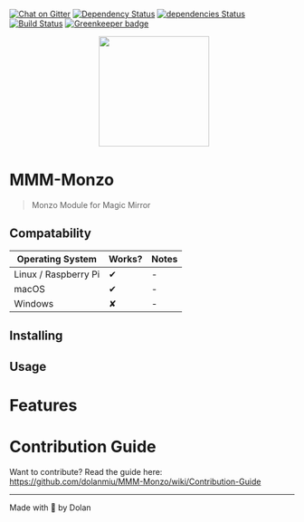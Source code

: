 [![Chat on Gitter][gitter-image]][gitter-url]
[![Dependency Status][gemnasium-image]][gemnasium-url]
[![dependencies Status][daviddm-image]][daviddm-url]
[![Build Status][travis-image]][travis-url]
[![Greenkeeper badge][greenkeeper-image]][greenkeeper-url]

<p align="center">
   <img src="https://user-images.githubusercontent.com/2917613/39732681-b1ff33a0-5266-11e8-8c6e-d334811f1f2c.png" height="195">
<p>

# MMM-Monzo

> Monzo Module for Magic Mirror

## Compatability

| Operating System     | Works? | Notes |
| -------------------- | ------ | ----- |
| Linux / Raspberry Pi | ✔      | -     |
| macOS                | ✔      | -     |
| Windows              | ✘      | -     |

## Installing

## Usage

# Features

# Contribution Guide

Want to contribute? Read the guide here: https://github.com/dolanmiu/MMM-Monzo/wiki/Contribution-Guide

---

Made with 💖 by Dolan

[gitter-image]: https://badges.gitter.im/dolanmiu/mmm-monzo.svg
[gitter-url]: https://gitter.im/mmm-monzo/Lobby
[gemnasium-image]: https://gemnasium.com/badges/github.com/dolanmiu/MMM-Monzo.svg
[gemnasium-url]: https://gemnasium.com/github.com/dolanmiu/MMM-Monzo
[travis-image]: https://travis-ci.org/dolanmiu/MMM-Monzo.svg?branch=master
[travis-url]: https://travis-ci.org/dolanmiu/MMM-Monzo
[daviddm-image]: https://david-dm.org/dolanmiu/MMM-Monzo/status.svg
[daviddm-url]: https://david-dm.org/dolanmiu/MMM-Monzo
[greenkeeper-image]: https://badges.greenkeeper.io/dolanmiu/MMM-Monzo.svg
[greenkeeper-url]: https://greenkeeper.io/
